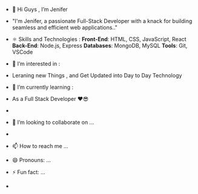 - 👋 Hi Guys , I’m Jenifer
-    "I'm Jenifer, a passionate Full-Stack Developer with a knack for building seamless and efficient web applications.."
-
  ⚛️ Skills  and Technologies :
  **Front-End**: HTML, CSS, JavaScript, React
  **Back-End**: Node.js, Express
  **Databases**: MongoDB, MySQL
  **Tools**: Git, VSCode    

-  👀 I’m interested in :
- Leraning new Things , and Get Updated into Day to Day Technology
- 🌱 I’m currently learning :
- As a Full Stack Developer ❤😎
- 
- 💞️ I’m looking to collaborate on ...
-      
- 📫 How to reach me ...
- 😄 Pronouns: ...
- ⚡ Fun fact: ...
- 

